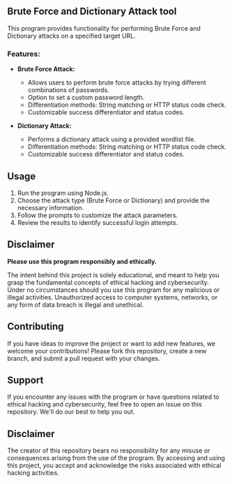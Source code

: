 ## Brute Force and Dictionary Attack tool

This program provides functionality for performing Brute Force and Dictionary attacks on a specified target URL.

### Features:

- **Brute Force Attack:**
  - Allows users to perform brute force attacks by trying different combinations of passwords.
  - Option to set a custom password length.
  - Differentiation methods: String matching or HTTP status code check.
  - Customizable success differentiator and status codes.

- **Dictionary Attack:**
  - Performs a dictionary attack using a provided wordlist file.
  - Differentiation methods: String matching or HTTP status code check.
  - Customizable success differentiator and status codes.

## Usage

1. Run the program using Node.js.
2. Choose the attack type (Brute Force or Dictionary) and provide the necessary information.
3. Follow the prompts to customize the attack parameters.
4. Review the results to identify successful login attempts.

## Disclaimer

**Please use this program responsibly and ethically.**

The intent behind this project is solely educational, and meant to help you grasp the fundamental concepts of ethical hacking and cybersecurity. Under no circumstances should you use this program for any malicious or illegal activities. Unauthorized access to computer systems, networks, or any form of data breach is illegal and unethical.

## Contributing

If you have ideas to improve the project or want to add new features, we welcome your contributions! Please fork this repository, create a new branch, and submit a pull request with your changes.

## Support

If you encounter any issues with the program or have questions related to ethical hacking and cybersecurity, feel free to open an issue on this repository. We'll do our best to help you out.

## Disclaimer

The creator of this repository bears no responsibility for any misuse or consequences arising from the use of the program. By accessing and using this project, you accept and acknowledge the risks associated with ethical hacking activities.
